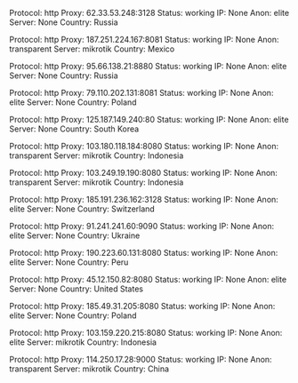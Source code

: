 Protocol: http
Proxy: 62.33.53.248:3128
Status: working
IP: None
Anon: elite
Server: None
Country: Russia

Protocol: http
Proxy: 187.251.224.167:8081
Status: working
IP: None
Anon: transparent
Server: mikrotik
Country: Mexico

Protocol: http
Proxy: 95.66.138.21:8880
Status: working
IP: None
Anon: elite
Server: None
Country: Russia

Protocol: http
Proxy: 79.110.202.131:8081
Status: working
IP: None
Anon: elite
Server: None
Country: Poland

Protocol: http
Proxy: 125.187.149.240:80
Status: working
IP: None
Anon: elite
Server: None
Country: South Korea

Protocol: http
Proxy: 103.180.118.184:8080
Status: working
IP: None
Anon: transparent
Server: mikrotik
Country: Indonesia

Protocol: http
Proxy: 103.249.19.190:8080
Status: working
IP: None
Anon: transparent
Server: mikrotik
Country: Indonesia

Protocol: http
Proxy: 185.191.236.162:3128
Status: working
IP: None
Anon: elite
Server: None
Country: Switzerland

Protocol: http
Proxy: 91.241.241.60:9090
Status: working
IP: None
Anon: elite
Server: None
Country: Ukraine

Protocol: http
Proxy: 190.223.60.131:8080
Status: working
IP: None
Anon: elite
Server: None
Country: Peru

Protocol: http
Proxy: 45.12.150.82:8080
Status: working
IP: None
Anon: elite
Server: None
Country: United States

Protocol: http
Proxy: 185.49.31.205:8080
Status: working
IP: None
Anon: elite
Server: None
Country: Poland

Protocol: http
Proxy: 103.159.220.215:8080
Status: working
IP: None
Anon: elite
Server: mikrotik
Country: Indonesia

Protocol: http
Proxy: 114.250.17.28:9000
Status: working
IP: None
Anon: transparent
Server: mikrotik
Country: China

